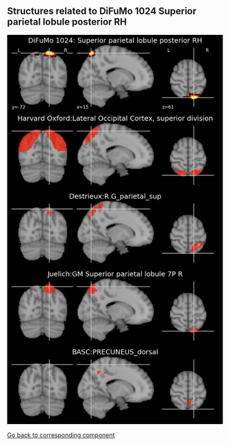 


## Structures related to DiFuMo 1024 Superior parietal lobule posterior RH

![52](52.jpg "Structures related to DiFuMo 1024 Superior parietal lobule posterior RH")

[Go back to corresponding component](https://parietal-inria.github.io/DiFuMo/1024/html/52.html)